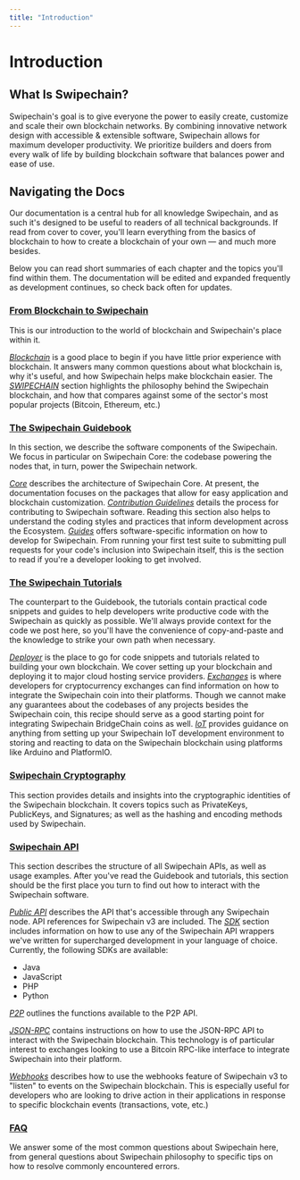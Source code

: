 ```yaml
---
title: "Introduction"
---
```


# Introduction

## What Is Swipechain?

Swipechain's goal is to give everyone the power to easily create, customize and scale their own blockchain networks. By combining innovative network design with accessible & extensible software, Swipechain allows for maximum developer productivity. We prioritize builders and doers from every walk of life by building blockchain software that balances power and ease of use.

## Navigating the Docs

Our documentation is a central hub for all knowledge Swipechain, and as such it's designed to be useful to readers of all technical backgrounds. If read from cover to cover, you'll learn everything from the basics of blockchain to how to create a blockchain of your own — and much more besides.

Below you can read short summaries of each chapter and the topics you'll find within them. The documentation will be edited and expanded frequently as development continues, so check back often for updates.

### [From Blockchain to Swipechain](/introduction/)

This is our introduction to the world of blockchain and Swipechain's place within it.

[_Blockchain_](/introduction/blockchain/) is a good place to begin if you have little prior experience with blockchain. It answers many common questions about what blockchain is, why it's useful, and how Swipechain helps make blockchain easier.
The [_SWIPECHAIN_](/introduction/swipechain/) section highlights the philosophy behind the Swipechain blockchain, and how that compares against some of the sector's most popular projects (Bitcoin, Ethereum, etc.)

### [The Swipechain Guidebook](/guidebook/)

In this section, we describe the software components of the Swipechain. We focus in particular on Swipechain Core: the codebase powering the nodes that, in turn, power the Swipechain network.

[_Core_](/guidebook/core/) describes the architecture of Swipechain Core. At present, the documentation focuses on the packages that allow for easy application and blockchain customization.
[_Contribution Guidelines_](/guidebook/contribution-guidelines/) details the process for contributing to Swipechain software. Reading this section also helps to understand the coding styles and practices that inform development across the Ecosystem.
[_Guides_](/guidebook/guides/) offers software-specific information on how to develop for Swipechain. From running your first test suite to submitting pull requests for your code's inclusion into Swipechain itself, this is the section to read if you're a developer looking to get involved.

### [The Swipechain Tutorials](/tutorials/)

The counterpart to the Guidebook, the tutorials contain practical code snippets and guides to help developers write productive code with the Swipechain as quickly as possible. We'll always provide context for the code we post here, so you'll have the convenience of copy-and-paste and the knowledge to strike your own path when necessary.

[_Deployer_](/tutorials/deployer/) is the place to go for code snippets and tutorials related to building your own blockchain. We cover setting up your blockchain and deploying it to major cloud hosting service providers.
[_Exchanges_](/tutorials/node/setup) is where developers for cryptocurrency exchanges can find information on how to integrate the Swipechain coin into their platforms. Though we cannot make any guarantees about the codebases of any projects besides the Swipechain coin, this recipe should serve as a good starting point for integrating Swipechain BridgeChain coins as well.
[_IoT_](/tutorials/iot/) provides guidance on anything from setting up your Swipechain IoT development environment to storing and reacting to data on the Swipechain blockchain using platforms like Arduino and PlatformIO.

### [Swipechain Cryptography](/cryptography/)

This section provides details and insights into the cryptographic identities of the Swipechain blockchain. It covers topics such as PrivateKeys, PublicKeys, and Signatures; as well as the hashing and encoding methods used by Swipechain.


### [Swipechain API](/api/)

This section describes the structure of all Swipechain APIs, as well as usage examples. After you've read the Guidebook and tutorials, this section should be the first place you turn to find out how to interact with the Swipechain software.

[_Public API_](/api/public/) describes the API that's accessible through any Swipechain node. API references for Swipechain v3 are included.
The [_SDK_](/sdk/) section includes information on how to use any of the Swipechain API wrappers we've written for supercharged development in your language of choice. Currently, the following SDKs are available:

- Java
- JavaScript
- PHP
- Python


[_P2P_](/api/p2p/) outlines the functions available to the P2P API.

[_JSON-RPC_](/api/json-rpc/) contains instructions on how to use the JSON-RPC API to interact with the Swipechain blockchain. This technology is of particular interest to exchanges looking to use a Bitcoin RPC-like interface to integrate Swipechain into their platform.

[_Webhooks_](/api/webhooks/) describes how to use the webhooks feature of Swipechain v3 to "listen" to events on the Swipechain blockchain. This is especially useful for developers who are looking to drive action in their applications in response to specific blockchain events (transactions, vote, etc.)

### [FAQ](/faq/)

We answer some of the most common questions about Swipechain here, from general questions about Swipechain philosophy to specific tips on how to resolve commonly encountered errors.
